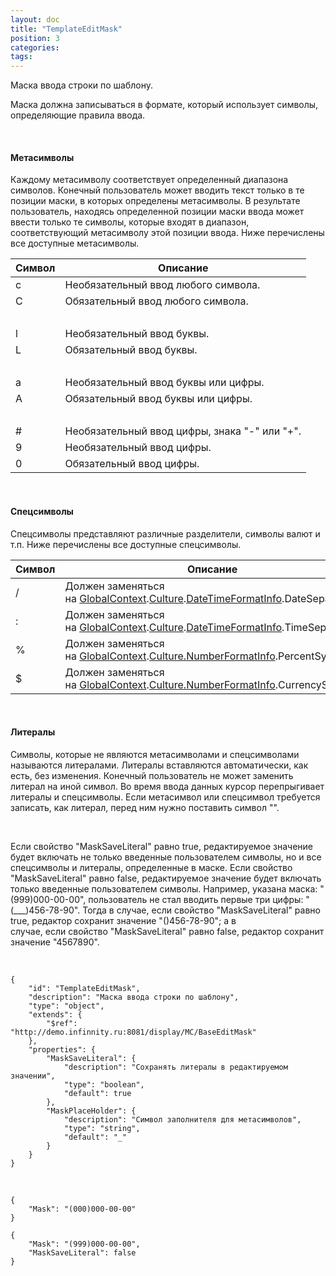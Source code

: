 ```yaml
---
layout: doc
title: "TemplateEditMask"
position: 3
categories: 
tags: 
---
```


Маска ввода строки по шаблону.

Маска должна записываться в формате, который использует символы, определяющие правила ввода.

   

#### Метасимволы

Каждому метасимволу соответствует определенный диапазона символов. Конечный пользователь может вводить текст только в те позиции маски, в которых определены метасимволы. В результате пользователь, находясь определенной позиции маски ввода может ввести только те символы, которые входят в диапазон, соответствующий метасимволу этой позиции ввода. Ниже перечислены все доступные метасимволы.

|Символ|Описание|
|------|--------|
|c|Необязательный ввод любого символа.|
|C|Обязательный ввод любого символа.|
| | |
|l|Необязательный ввод буквы.|
|L|Обязательный ввод буквы.|
| | |
|a|Необязательный ввод буквы или цифры.|
|A|Обязательный ввод буквы или цифры.|
| | |
|#|Необязательный ввод цифры, знака "-" или "+".|
|9|Необязательный ввод цифры.|
|0|Обязательный ввод цифры.|

   

#### Спецсимволы

Спецсимволы представляют различные разделители, символы валют и т.п. Ниже перечислены все доступные спецсимволы.

|Символ|Описание|
|------|--------|
|/|Должен заменяться на [GlobalContext](http://demo.infinnity.ru:8081/display/MC/GlobalContext).[Culture](http://demo.infinnity.ru:8081/display/MC/Culture).[DateTimeFormatInfo](http://demo.infinnity.ru:8081/display/MC/DateTimeFormatInfo).DateSeparator.|
|:|Должен заменяться на [GlobalContext](http://demo.infinnity.ru:8081/display/MC/GlobalContext).[Culture](http://demo.infinnity.ru:8081/display/MC/Culture).[DateTimeFormatInfo](http://demo.infinnity.ru:8081/display/MC/DateTimeFormatInfo).TimeSeparator.|
|%|Должен заменяться на [GlobalContext](http://demo.infinnity.ru:8081/display/MC/GlobalContext).[Culture.](http://demo.infinnity.ru:8081/display/MC/Culture)[NumberFormatInfo](http://demo.infinnity.ru:8081/display/MC/NumberFormatInfo).PercentSymbol.|
|$|Должен заменяться на [GlobalContext](http://demo.infinnity.ru:8081/display/MC/GlobalContext).[Culture.](http://demo.infinnity.ru:8081/display/MC/Culture)[NumberFormatInfo](http://demo.infinnity.ru:8081/display/MC/NumberFormatInfo).CurrencySymbol.|

   

#### Литералы

Символы, которые не являются метасимволами и спецсимволами называются литералами. Литералы вставляются автоматически, как есть, без изменения. Конечный пользователь не может заменить литерал на иной символ. Во время ввода данных курсор перепрыгивает литералы и спецсимволы. Если метасимвол или спецсимвол требуется записать, как литерал, перед ним нужно поставить символ "\".

  

Если свойство "MaskSaveLiteral" равно true, редактируемое значение будет включать не только введенные пользователем символы, но и все спецсимволы и литералы, определенные в маске. Если свойство "MaskSaveLiteral" равно false, редактируемое значение будет включать только введенные пользователем символы. Например, указана маска: "(999)000-00-00", пользователь не стал вводить первые три цифры: "(___)456-78-90". Тогда в случае, если свойство "MaskSaveLiteral" равно true, редактор сохранит значение "()456-78-90"; а в случае, если свойство "MaskSaveLiteral" равно false, редактор сохранит значение "4567890".

   

```
{
	"id": "TemplateEditMask",
	"description": "Маска ввода строки по шаблону",
	"type": "object",
	"extends": {
		"$ref": "http://demo.infinnity.ru:8081/display/MC/BaseEditMask"
	},
	"properties": {
		"MaskSaveLiteral": {
			"description": "Сохранять литералы в редактируемом значении",
			"type": "boolean",
			"default": true
		},
		"MaskPlaceHolder": {
			"description": "Символ заполнителя для метасимволов",
			"type": "string",
			"default": "_"
		}
	}
}
```

   

```
{
	"Mask": "(000)000-00-00"
}
```

```
{
	"Mask": "(999)000-00-00",
	"MaskSaveLiteral": false
}
```

 

 

